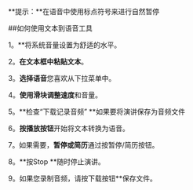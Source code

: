 **提示：**在语音中使用标点符号来进行自然暂停


##如何使用文本到语音工具

1。**将系统音量设置为舒适的水平。

2。**在文本框中粘贴文本**。

3。**选择语音**您喜欢从下拉菜单中。

4。**使用滑块调整速度**和音量。

5。**检查“下载记录音频” **如果要将演讲保存为音频文件

6。**按播放按钮**开始将文本转换为语音。

7。如果需要，**暂停或简历**通过按暂停/简历按钮。

8。**按Stop **随时停止演讲。

9。如果您录制音频，请按下载按钮**保存文件。